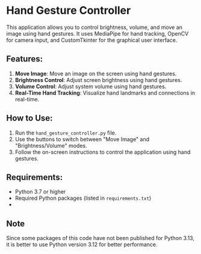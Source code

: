 # Hand Gesture Controller

This application allows you to control brightness, volume, and move an image using hand gestures. It uses MediaPipe for hand tracking, OpenCV for camera input, and CustomTkinter for the graphical user interface.

## Features:
1. **Move Image**: Move an image on the screen using hand gestures.
2. **Brightness Control**: Adjust screen brightness using hand gestures.
3. **Volume Control**: Adjust system volume using hand gestures.
4. **Real-Time Hand Tracking**: Visualize hand landmarks and connections in real-time.

## How to Use:
1. Run the `hand_gesture_controller.py` file.
2. Use the buttons to switch between "Move Image" and "Brightness/Volume" modes.
3. Follow the on-screen instructions to control the application using hand gestures.

## Requirements:
- Python 3.7 or higher
- Required Python packages (listed in `requirements.txt`)
- 
## Note
Since some packages of this code have not been published for Python 3.13,
it is better to use Python version 3.12 for better performance.
